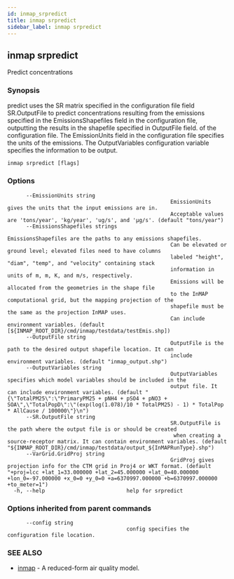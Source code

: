 ```yaml
---
id: inmap_srpredict
title: inmap srpredict
sidebar_label: inmap srpredict
---
```


## inmap srpredict

Predict concentrations

### Synopsis

predict uses the SR matrix specified in the configuration file
	field SR.OutputFile to predict concentrations resulting
	from the emissions specified in the EmissionsShapefiles field in the configuration
	file, outputting the results in the shapefile specified in OutputFile field.
	of the configuration file. The EmissionUnits field in the configuration
	file specifies the units of the emissions. The OutputVariables configuration
	variable specifies the information to be output.

```
inmap srpredict [flags]
```

### Options

```
      --EmissionUnits string          
                                                    EmissionUnits gives the units that the input emissions are in.
                                                    Acceptable values are 'tons/year', 'kg/year', 'ug/s', and 'μg/s'. (default "tons/year")
      --EmissionsShapefiles strings   
                                                    EmissionsShapefiles are the paths to any emissions shapefiles.
                                                    Can be elevated or ground level; elevated files need to have columns
                                                    labeled "height", "diam", "temp", and "velocity" containing stack
                                                    information in units of m, m, K, and m/s, respectively.
                                                    Emissions will be allocated from the geometries in the shape file
                                                    to the InMAP computational grid, but the mapping projection of the
                                                    shapefile must be the same as the projection InMAP uses.
                                                    Can include environment variables. (default [${INMAP_ROOT_DIR}/cmd/inmap/testdata/testEmis.shp])
      --OutputFile string             
                                                    OutputFile is the path to the desired output shapefile location. It can
                                                    include environment variables. (default "inmap_output.shp")
      --OutputVariables string        
                                                    OutputVariables specifies which model variables should be included in the
                                                    output file. It can include environment variables. (default "{\"TotalPM25\":\"PrimaryPM25 + pNH4 + pSO4 + pNO3 + SOA\",\"TotalPopD\":\"(exp(log(1.078)/10 * TotalPM25) - 1) * TotalPop * AllCause / 100000\"}\n")
      --SR.OutputFile string          
                                                    SR.OutputFile is the path where the output file is or should be created
                                                     when creating a source-receptor matrix. It can contain environment variables. (default "${INMAP_ROOT_DIR}/cmd/inmap/testdata/output_${InMAPRunType}.shp")
      --VarGrid.GridProj string       
                                                    GridProj gives projection info for the CTM grid in Proj4 or WKT format. (default "+proj=lcc +lat_1=33.000000 +lat_2=45.000000 +lat_0=40.000000 +lon_0=-97.000000 +x_0=0 +y_0=0 +a=6370997.000000 +b=6370997.000000 +to_meter=1")
  -h, --help                          help for srpredict
```

### Options inherited from parent commands

```
      --config string   
                                      config specifies the configuration file location.
```

### SEE ALSO

* [inmap](inmap)	 - A reduced-form air quality model.

